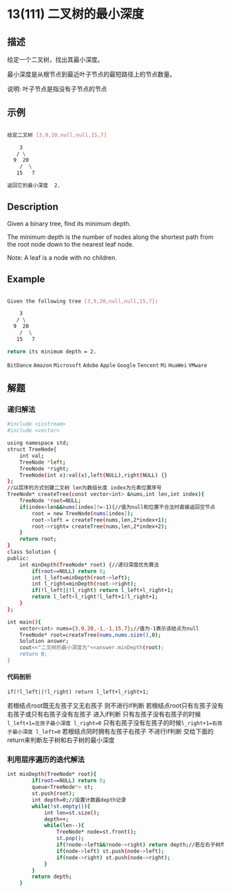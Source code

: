 # 13(111) 二叉树的最小深度
## 描述

给定一个二叉树，找出其最小深度。

最小深度是从根节点到最近叶子节点的最短路径上的节点数量。

说明: 叶子节点是指没有子节点的节点

## 示例
```bash

给定二叉树 [3,9,20,null,null,15,7]

    3
   / \
  9  20
    /  \
   15   7

返回它的最小深度  2.
``` 

## Description

Given a binary tree, find its minimum depth.

The minimum depth is the number of nodes along the shortest path from the root node down to the nearest leaf node.

Note: A leaf is a node with no children.

## Example

```bash

Given the following tree [3,9,20,null,null,15,7]:

    3
   / \
  9  20
    /  \
   15   7

return its minimum depth = 2.
```
`BitDance` `Amazon` `Microsoft` `Adobe` `Apple` `Google` `Tencent` `Mi` `HuaWei` `VMware`
## 解题
### 递归解法
```bash
#include <iostream>
#include <vector>

using namespace std;
struct TreeNode{
    int val;
    TreeNode *left;
    TreeNode *right;
    TreeNode(int x):val(x),left(NULL),right(NULL) {}
};
//以层序的方式创建二叉树 len为数组长度 index为元素位置序号
TreeNode* createTree(const vector<int> &nums,int len,int index){
    TreeNode *root=NULL;
    if(index<len&&nums[index]!=-1){//值为null和位置不合法时直接返回空节点
        root = new TreeNode(nums[index]);
        root->left = createTree(nums,len,2*index+1);
        root->right= createTree(nums,len,2*index+2);
    }
    return root;
}
class Solution {
public:
    int minDepth(TreeNode* root) {//递归深度优先算法
        if(root==NULL) return 0;
        int l_left=minDepth(root->left);
        int l_right=minDepth(root->right);
        if(!l_left||!l_right) return l_left+l_right+1;
        return l_left<l_right?l_left+1:l_right+1;
    }
};

int main(){
    vector<int> nums={3,9,20,-1,-1,15,7};//值为-1表示该结点为null
    TreeNode* root=createTree(nums,nums.size(),0);
    Solution answer;
    cout<<"二叉树的最小深度为"<<answer.minDepth(root);
    return 0;
}
```
#### 代码剖析 
```
if(!l_left||!l_right) return l_left+l_right+1;
```
若根结点root既无左孩子又无右孩子 则不进行if判断
若根结点root只有左孩子没有右孩子或只有右孩子没有左孩子 进入if判断 只有左孩子没有右孩子的时候`l_left+1=左孩子最小深度 l_right=0` 只有右孩子没有左孩子的时候`l_right+1=右孩子最小深度 l_left=0`
若根结点同时拥有左孩子右孩子 不进行if判断 交给下面的return来判断左子树和右子树的最小深度

### 利用层序遍历的迭代解法

```bash
int minDepth(TreeNode* root){
        if(root==NULL) return 0;
        queue<TreeNode*> st;
        st.push(root);
        int depth=0;//设置计数器depth记录
        while(!st.empty()){
            int len=st.size();
            depth++;
            while(len--){
                TreeNode* node=st.front();
                st.pop();
                if(!node->left&&!node->right) return depth;//若左右子树均不存在 直接返回深度
                if(node->left) st.push(node->left);
                if(node->right) st.push(node->right);
            }
        }
        return depth;
    }
```